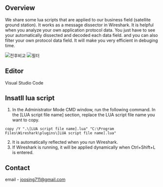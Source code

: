 ## Overview
We share some lua scripts that are applied to our business field (satellite ground station). It works as a message dissector in Wireshark. It is helpful when you analyze your own application protocol data. You just have to see your automatically dissected and decoded each data field. and you can also filter your own protocol data field. It will make you very efficient in debuging time. 


![전후비교](https://user-images.githubusercontent.com/34666301/132458164-100cccd8-fbb1-43de-95b5-2f4e25bece1b.png)
![필터](https://user-images.githubusercontent.com/34666301/132458301-c034a1a0-3ed4-4ce8-a3cf-e42c9c116a67.png)


## Editor
Visual Studio Code
## Insatll lua script 
1. In the Administrator Mode CMD window, run the following command. In the [LUA script file name] section, replace the LUA script file name you want to copy.
```
copy /Y ".\[LUA script file name].lua" "C:\Program Files\Wireshark\plugins\[LUA script file name].lua"
```
2. It is automatically reflected when you run Wireshark.  
3. If Wireshark is running, it will be applied dynamically when Ctrl+Shift+L is entered.  
## Contact
email - joosing711@gmail.com 
